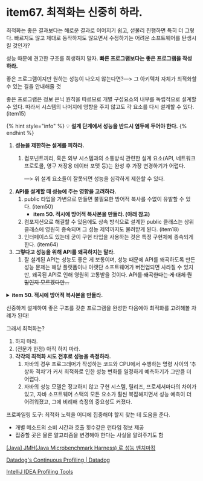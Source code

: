 # item67. 최적화는 신중히 하라.

최적화는 좋은 결과보다는 해로운 결과로 이어지기 쉽고, 섣불리 진행하면 특히 더 그렇다. 빠르지도 않고 제대로 동작하지도 않으면서 수정하기는 어려운 소프트웨어를 탄생시킬 것인가?

성능 때문에 견고한 구조를 희생하지 말자. **빠른 프로그램보다는 좋은 프로그램을 작성하라.**

좋은 프로그램이지만 원하는 성능이 나오지 않는다면?—> 그 아키텍처 자체가 최적화할 수 있는 길을 안내해줄 것

좋은 프로그램은 정보 은닉 원칙을 따르므로 개별 구성요소의 내부를 독립적으로 설계할 수 있다. 따라서 시스템의 나머지에 영향을 주지 않고도 각 요소를 다시 설계할 수 있다. (item15)

{% hint style="info" %}
💡 **설계 단계에서 성능을 반드시 염두에 두어야 한다.**
{% endhint %}

1. **성능을 제한하는 설계를 피하라.**
   1.  컴포넌트끼리, 혹은 외부 시스템과의 소통방식 관련한 설계 요소(API, 네트워크 프로토콜, 영구 저장용 데이터 포맷 등)는 완성 후 가장 변경하기가 어렵다.

       —> 위 설계 요소들이 잘못되면 성능을 심각하게 제한할 수 있다.
2. **API를 설계할 때 성능에 주는 영향을 고려하라.**
   1. public 타입을 가변으로 만들면 불필요한 방어적 복사를 수없이 유발할 수 있다. (item50)
      * **item 50. 적시에 방어적 복사본을 만들라. (아래 참고)**
   2. 컴포지션으로 해결할 수 있음에도 상속 방식으로 설계한 public 클래스는 상위 클래스에 영원히 종속되며 그 성능 제약까지도 물려받게 된다. (item18)
   3. 인터페이스도 있는데 굳이 구현 타입을 사용하는 것은 특정 구현체에 종속되게 한다. (item64)
3. **그렇다고 성능을 위해 API를 왜곡하지는 말라.**
   1. 잘 설계된 API는 성능도 좋은 게 보통이며, 성능 때문에 API를 왜곡하도록 만든 성능 문제는 해당 플랫폼이나 아랫단 소프트웨어가 버전업되면 사라질 수 있지만, 왜곡된 API로 인해 영원히 고통받을 것이다. ~~API를 왜곡한다는 게 대체 뭔 말인지 모르겠다만…~~

<details>

<summary><strong>item 50. 적시에 방어적 복사본을 만들라.</strong></summary>

메소드이든 생성자든 클라이언트가 제공한 객체의 참조를 내부의 자료구조에 보관해야 할 때면 항시 그 객체가 잠재적으로 변경될 수 있는지를 생각해야 한다. 변경될 수 있는 객체라면 그 객체가 클래스에 넘겨진 뒤 임의로 변경되어도 그 클래스가 문제없이 동작할지를 따져보라. 확신할 수 없다면 복사본을 만들어 저장해야 한다.

ex) 클라이언트가 건네준 객체를 내부의 Set인스턴스에 저장하거나, Map 인스턴스의 키로 사용한다면? 추후 그 객체가 변경될 경우 객체를 담고 있는 Set 혹은 Map의 불변식이 깨질 것이다.

내부 객체를 클라이언트에 건네주기 전에 방어적 복사본을 만드는 이유도 마찬가지다. 내 클래스가 불변이든 가변이든, 그 안의 내부 객체가 가변이면 클라이언트에 반환할 때 반드시 심사숙고해야 한다. 안심할 수 없다면 방어적 복사본을 반환해야 한다.

길이가 1 이상인 배열은 무조건 가변임을 잊지 말자. 그러니 내부에서 사용하는 배열은 클라이언트에 반환할 때는 항상 방어적 복사를 수행해야 한다. 혹은 배열의 불변 뷰를 반환하는 대안도 있다. **(item 15)**

통제권을 넘겨받기로 한 메소드나 생성자를 가진 클래스들은 악의적인 클라이언트의 공격에 취약하다. 따라서 방어적 복사를 생략해도 되는 상황은 해당 클래스와 그 클라이언트가 상호 신뢰할 수 있을 때, 혹은 불변식이 깨지더라도 그 영향이 오직 호출한 클라이언트로 국한될 때로 한정해야 한다. 후자의 예로는 래퍼 클래스 패턴(item18)을 들 수 있다. 래퍼 클래스 특성 상 클라이언트는 래퍼에 넘긴 객체에 여전히 접근할 수 있다. 따라서 래퍼의 불변식을 쉽게 파괴할 수 있지만 그 영향을 오직 클라이언트 자신만 받게 된다.



**Q) 그래서 우리의 Dto나 VO들은 다 잘못 설계되어 있는 걸까?**

</details>

신중하게 설계하여 좋은 구조를 갖춘 프로그램을 완성한 다음에야 최적화를 고려해볼 차례가 된다!

그래서 최적화는?

1. 하지 마라.
2. (전문가 한정) 아직 하지 마라.
3. **각각의 최적화 시도 전후로 성능을 측정하라.**
   1. 자바의 경우 프로그래머가 작성하는 코드와 CPU에서 수행하는 명령 사이의 ‘추상화 격차’가 커서 최적화로 인한 성능 변화를 일정하게 예측하기가 그만큼 더 어렵다.
   2. 자바의 성능 모델은 정교하지 않고 구현 시스템, 릴리즈, 프로세서마다의 차이가 있고, 자바 소프트웨어 스택의 모든 요소가 훨씬 복잡해지면서 성능 예측이 더 어려워졌고, 그에 비례해 측정의 중요성도 커졌다.

프로파일링 도구: 최적화 노력을 어디에 집중해야 할지 찾는 데 도움을 준다.

* 개별 메소드의 소비 시간과 호출 횟수같은 런타임 정보 제공
* 집중할 곳은 물론 알고리즘을 변경해야 한다는 사실을 알려주기도 함

[\[Java\] JMH(Java Microbenchmark Harness) 로 성능 벤치마킹](https://velog.io/@adduci/Java-JMHJava-Microbenchmark-Harness-%EB%A1%9C-%EC%84%B1%EB%8A%A5-%EB%B2%A4%EC%B9%98%EB%A7%88%ED%82%B9)

[Datadog's Continuous Profiling | Datadog](https://www.datadoghq.com/dg/apm/profiler/profiler-general/?utm\_source=advertisement\&utm\_medium=search\&utm\_campaign=dg-google-profiler-apac-bestprofiler\&utm\_keyword=%2Bcode%20%2Bprofiling%20%2Btools\&utm\_matchtype=b\&utm\_campaignid=15424167999\&utm\_adgroupid=130727584735\&gclid=CjwKCAiAleOeBhBdEiwAfgmXfw68pTB7KMQiOlM1SNpRJYFPi0z0ti0-OyRM2A4uVFCDcWlDKVlGyBoCf6IQAvD\_BwE)

[IntelliJ IDEA Profiling Tools](https://lp.jetbrains.com/intellij-idea-profiler/?source=google\&medium=cpc\&campaign=14001267836\&term=java%20performance%20profiling\&content=535405350407\&gclid=CjwKCAiAleOeBhBdEiwAfgmXfx-qM7DZWdukf6nugFCyvVwMvW4pK8JPyzOei3PhBIhvgzenNBG-yxoCQm4QAvD\_BwE)
